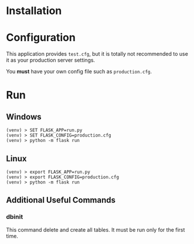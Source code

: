 # Installation

# Configuration

This application provides ```test.cfg```, but it is totally not recommended to use it as your production server settings.

You **must** have your own config file such as ```production.cfg```.

# Run

## Windows

```
(venv) > SET FLASK_APP=run.py
(venv) > SET FLASK_CONFIG=production.cfg
(venv) > python -m flask run
```

## Linux

```
(venv) > export FLASK_APP=run.py
(venv) > export FLASK_CONFIG=production.cfg
(venv) > python -m flask run
```

## Additional Useful Commands

### dbinit

This command delete and create all tables. It must be run only for the first time.
